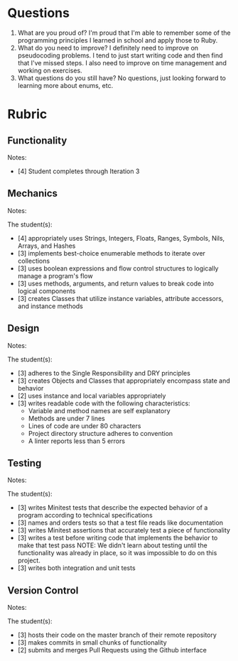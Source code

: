 # Questions

1. What are you proud of?
I'm proud that I'm able to remember some of the programming principles I learned in school and apply those to Ruby.
1. What do you need to improve?
I definitely need to improve on pseudocoding problems. I tend to just start writing code and then find that I've missed steps. I also need to improve on time management and working on exercises.
1. What questions do you still have?
No questions, just looking forward to learning more about enums, etc.

# Rubric

## Functionality

Notes:

- [4] Student completes through Iteration 3

## Mechanics

Notes:

The student(s):

- [4] appropriately uses Strings, Integers, Floats, Ranges, Symbols, Nils, Arrays, and Hashes
- [3] implements best-choice enumerable methods to iterate over collections
- [3] uses boolean expressions and flow control structures to logically manage a program's flow
- [3] uses methods, arguments, and return values to break code into logical components
- [3] creates Classes that utilize instance variables, attribute accessors, and instance methods

## Design

Notes:

The student(s):

- [3] adheres to the Single Responsibility and DRY principles
- [3] creates Objects and Classes that appropriately encompass state and behavior
- [2] uses instance and local variables appropriately
- [3] writes readable code with the following characteristics:
    * Variable and method names are self explanatory
    * Methods are under 7 lines
    * Lines of code are under 80 characters
    * Project directory structure adheres to convention
    * A linter reports less than 5 errors

## Testing

Notes:

The student(s):

- [3] writes Minitest tests that describe the expected behavior of a program according to technical specifications
- [3] names and orders tests so that a test file reads like documentation
- [3] writes Minitest assertions that accurately test a piece of functionality
- [3] writes a test before writing code that implements the behavior to make that test pass NOTE: We didn't learn about testing until the functionality was already in place, so it was impossible to do on this project.
- [3] writes both integration and unit tests

## Version Control

Notes:

The student(s):

- [3] hosts their code on the master branch of their remote repository
- [3] makes commits in small chunks of functionality
- [2] submits and merges Pull Requests using the Github interface

